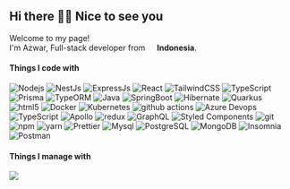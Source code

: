 ## Hi there 👋😊 Nice to see you

<p>Welcome to my page! </br> I'm Azwar, Full-stack developer from <img src="https://flagicons.lipis.dev/flags/4x3/id.svg" width="13"/> <b>Indonesia</b>. </p>
<h4>Things I code with</h4>

<!-- <p align="left">
  <a href="https://skillicons.dev">
    <img src="https://skillicons.dev/icons?i=nodejs,expressjs,nestjs,react,prisma,graphql,mysql,postgresql,msssqlserver,oracle,dynamodb,mongo" />
  </a>
</p> -->
<p>
  <img alt="Nodejs" src="https://img.shields.io/badge/-Nodejs-43853d?style=flat-square&logo=Node.js&logoColor=white" />
  <img alt="NestJs" src="https://img.shields.io/badge/-NestJs-ea2845?style=flat-square&logo=nestjs&logoColor=white" />
  <img alt="ExpressJs" src="https://img.shields.io/badge/-ExpressJS-ebe6e7?style=flat-square&logo=express&logoColor=black" />
  <img alt="React" src="https://img.shields.io/badge/-ReactJS-45b8d8?style=flat-square&logo=react&logoColor=white" />
  <img alt="TailwindCSS" src="https://img.shields.io/badge/-TailwindCSS-2088FF?style=flat-square&logo=tailwindcss&logoColor=white" />
  <img alt="TypeScript" src="https://img.shields.io/badge/-TypeScript-007ACC?style=flat-square&logo=typescript&logoColor=white" />
  <img alt="Prisma" src="https://img.shields.io/badge/-Prisma-ebe6e7?style=flat-square&logo=prisma&logoColor=black" />
  <img alt="TypeORM" src="https://img.shields.io/badge/-TypeORM-ebe6e7?style=flat-square&logo=typeorm&logoColor=black" />
  <img alt="Java" src="https://img.shields.io/badge/-Java-E34F26?style=flat-square&logo=openjdk&logoColor=white" />
  <img alt="SpringBoot" src="https://img.shields.io/badge/-Spring_Boot-43853d?style=flat-square&logo=springboot&logoColor=white" />
  <img alt="Hibernate" src="https://img.shields.io/badge/-Hibernate-43853d?style=flat-square&logo=hibernate&logoColor=white" />
  <img alt="Quarkus" src="https://img.shields.io/badge/-Quarkus-311C87?style=flat-square&logo=quarkus&logoColor=white" />
  <img alt="html5" src="https://img.shields.io/badge/-HTML5-E34F26?style=flat-square&logo=html5&logoColor=white" />
  <img alt="Docker" src="https://img.shields.io/badge/-Docker-46a2f1?style=flat-square&logo=docker&logoColor=white" />
  <img alt="Kubernetes" src="https://img.shields.io/badge/-Kubernetes-46a2f1?style=flat-square&logo=kubernetes&logoColor=white" />
  <img alt="github actions" src="https://img.shields.io/badge/-Github_Actions-2088FF?style=flat-square&logo=github-actions&logoColor=white" />
  <img alt="Azure Devops" src="https://img.shields.io/badge/-Azure_Devops-2088FF?style=flat-square&logo=azure&logoColor=white" />
  <img alt="TypeScript" src="https://img.shields.io/badge/-TypeScript-007ACC?style=flat-square&logo=typescript&logoColor=white" />
  <img alt="Apollo" src="https://img.shields.io/badge/-Apollo%20GraphQL-311C87?style=flat-square&logo=apollo-graphql&logoColor=white" />
  <img alt="redux" src="https://img.shields.io/badge/-Redux-764ABC?style=flat-square&logo=redux&logoColor=white" />
  <img alt="GraphQL" src="https://img.shields.io/badge/-GraphQL-E10098?style=flat-square&logo=graphql&logoColor=white" />
  <img alt="Styled Components" src="https://img.shields.io/badge/-Styled_Components-db7092?style=flat-square&logo=styled-components&logoColor=white" />
  <img alt="git" src="https://img.shields.io/badge/-Git-F05032?style=flat-square&logo=git&logoColor=white" />
  <img alt="npm" src="https://img.shields.io/badge/-NPM-CB3837?style=flat-square&logo=npm&logoColor=white" />
    <img alt="yarn" src="https://img.shields.io/badge/-Yarn-311C87?style=flat-square&logo=yarn&logoColor=white" />
  <img alt="Prettier" src="https://img.shields.io/badge/-Prettier-F7B93E?style=flat-square&logo=prettier&logoColor=white" />
    <img alt="Mysql" src="https://img.shields.io/badge/-MySQL-007ACC?style=flat-square&logo=mysql&logoColor=white" />
  <img alt="PostgreSQL" src="https://img.shields.io/badge/-PostgreSQL-45b8d8?style=flat-square&logo=postgresql&logoColor=black" />
  <img alt="MongoDB" src="https://img.shields.io/badge/-MongoDB-13aa52?style=flat-square&logo=mongodb&logoColor=white" />
  <img alt="Insomnia" src="https://img.shields.io/badge/-Insomnia-5849BE?style=flat-square&logo=insomnia&logoColor=white" />
  <img alt="Postman" src="https://img.shields.io/badge/-Postman-F05032?style=flat-square&logo=postman&logoColor=white" />
</p>

<h4>Things I manage with</h4>
<p align="left">
  <a href="https://skillicons.dev">
    <img src="https://skillicons.dev/icons?i=git,docker,kubernetes,linux,azure,firebase,aws" />
  </a>
</p>
<!--
**azwar/azwar** is a ✨ _special_ ✨ repository because its `README.md` (this file) appears on your GitHub profile.

Here are some ideas to get you started:

- 🔭 I’m currently working on ...
- 🌱 I’m currently learning ...
- 👯 I’m looking to collaborate on ...
- 🤔 I’m looking for help with ...
- 💬 Ask me about ...
- 📫 How to reach me: ...
- 😄 Pronouns: ...
- ⚡ Fun fact: ...
-->
